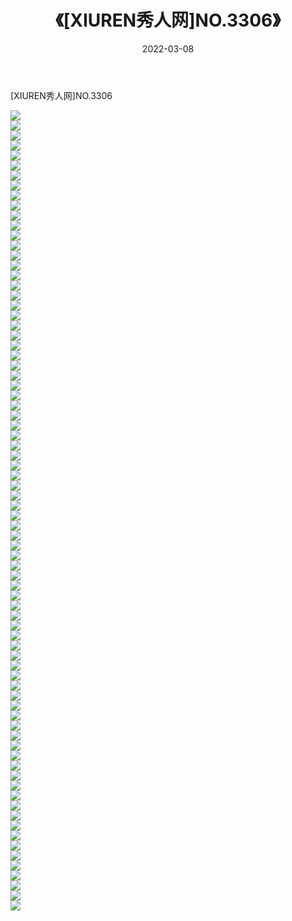 ﻿---
layout: post
title:  《[XIUREN秀人网]NO.3306》
date:   2022-03-08
img: http://img.660000.xyz/Sharelink/秀人网/秀人网第04部分/[XIUREN秀人网]NO.3306/000.jpg
categories: [美女, 清纯, 唯美]
---

[XIUREN秀人网]NO.3306

 ![](http://img.660000.xyz/Sharelink/秀人网/秀人网第04部分/[XIUREN秀人网]NO.3306/001.jpg) <br>![](http://img.660000.xyz/Sharelink/秀人网/秀人网第04部分/[XIUREN秀人网]NO.3306/002.jpg) <br>![](http://img.660000.xyz/Sharelink/秀人网/秀人网第04部分/[XIUREN秀人网]NO.3306/003.jpg) <br>![](http://img.660000.xyz/Sharelink/秀人网/秀人网第04部分/[XIUREN秀人网]NO.3306/004.jpg) <br>![](http://img.660000.xyz/Sharelink/秀人网/秀人网第04部分/[XIUREN秀人网]NO.3306/005.jpg) <br>![](http://img.660000.xyz/Sharelink/秀人网/秀人网第04部分/[XIUREN秀人网]NO.3306/006.jpg) <br>![](http://img.660000.xyz/Sharelink/秀人网/秀人网第04部分/[XIUREN秀人网]NO.3306/007.jpg) <br>![](http://img.660000.xyz/Sharelink/秀人网/秀人网第04部分/[XIUREN秀人网]NO.3306/008.jpg) <br>![](http://img.660000.xyz/Sharelink/秀人网/秀人网第04部分/[XIUREN秀人网]NO.3306/009.jpg) <br>![](http://img.660000.xyz/Sharelink/秀人网/秀人网第04部分/[XIUREN秀人网]NO.3306/010.jpg) <br>![](http://img.660000.xyz/Sharelink/秀人网/秀人网第04部分/[XIUREN秀人网]NO.3306/011.jpg) <br>![](http://img.660000.xyz/Sharelink/秀人网/秀人网第04部分/[XIUREN秀人网]NO.3306/012.jpg) <br>![](http://img.660000.xyz/Sharelink/秀人网/秀人网第04部分/[XIUREN秀人网]NO.3306/013.jpg) <br>![](http://img.660000.xyz/Sharelink/秀人网/秀人网第04部分/[XIUREN秀人网]NO.3306/014.jpg) <br>![](http://img.660000.xyz/Sharelink/秀人网/秀人网第04部分/[XIUREN秀人网]NO.3306/015.jpg) <br>![](http://img.660000.xyz/Sharelink/秀人网/秀人网第04部分/[XIUREN秀人网]NO.3306/016.jpg) <br>![](http://img.660000.xyz/Sharelink/秀人网/秀人网第04部分/[XIUREN秀人网]NO.3306/017.jpg) <br>![](http://img.660000.xyz/Sharelink/秀人网/秀人网第04部分/[XIUREN秀人网]NO.3306/018.jpg) <br>![](http://img.660000.xyz/Sharelink/秀人网/秀人网第04部分/[XIUREN秀人网]NO.3306/019.jpg) <br>![](http://img.660000.xyz/Sharelink/秀人网/秀人网第04部分/[XIUREN秀人网]NO.3306/020.jpg) <br>![](http://img.660000.xyz/Sharelink/秀人网/秀人网第04部分/[XIUREN秀人网]NO.3306/021.jpg) <br>![](http://img.660000.xyz/Sharelink/秀人网/秀人网第04部分/[XIUREN秀人网]NO.3306/022.jpg) <br>![](http://img.660000.xyz/Sharelink/秀人网/秀人网第04部分/[XIUREN秀人网]NO.3306/023.jpg) <br>![](http://img.660000.xyz/Sharelink/秀人网/秀人网第04部分/[XIUREN秀人网]NO.3306/024.jpg) <br>![](http://img.660000.xyz/Sharelink/秀人网/秀人网第04部分/[XIUREN秀人网]NO.3306/025.jpg) <br>![](http://img.660000.xyz/Sharelink/秀人网/秀人网第04部分/[XIUREN秀人网]NO.3306/026.jpg) <br>![](http://img.660000.xyz/Sharelink/秀人网/秀人网第04部分/[XIUREN秀人网]NO.3306/027.jpg) <br>![](http://img.660000.xyz/Sharelink/秀人网/秀人网第04部分/[XIUREN秀人网]NO.3306/028.jpg) <br>![](http://img.660000.xyz/Sharelink/秀人网/秀人网第04部分/[XIUREN秀人网]NO.3306/029.jpg) <br>![](http://img.660000.xyz/Sharelink/秀人网/秀人网第04部分/[XIUREN秀人网]NO.3306/030.jpg) <br>![](http://img.660000.xyz/Sharelink/秀人网/秀人网第04部分/[XIUREN秀人网]NO.3306/031.jpg) <br>![](http://img.660000.xyz/Sharelink/秀人网/秀人网第04部分/[XIUREN秀人网]NO.3306/032.jpg) <br>![](http://img.660000.xyz/Sharelink/秀人网/秀人网第04部分/[XIUREN秀人网]NO.3306/033.jpg) <br>![](http://img.660000.xyz/Sharelink/秀人网/秀人网第04部分/[XIUREN秀人网]NO.3306/034.jpg) <br>![](http://img.660000.xyz/Sharelink/秀人网/秀人网第04部分/[XIUREN秀人网]NO.3306/035.jpg) <br>![](http://img.660000.xyz/Sharelink/秀人网/秀人网第04部分/[XIUREN秀人网]NO.3306/036.jpg) <br>![](http://img.660000.xyz/Sharelink/秀人网/秀人网第04部分/[XIUREN秀人网]NO.3306/037.jpg) <br>![](http://img.660000.xyz/Sharelink/秀人网/秀人网第04部分/[XIUREN秀人网]NO.3306/038.jpg) <br>![](http://img.660000.xyz/Sharelink/秀人网/秀人网第04部分/[XIUREN秀人网]NO.3306/039.jpg) <br>![](http://img.660000.xyz/Sharelink/秀人网/秀人网第04部分/[XIUREN秀人网]NO.3306/040.jpg) <br>![](http://img.660000.xyz/Sharelink/秀人网/秀人网第04部分/[XIUREN秀人网]NO.3306/041.jpg) <br>![](http://img.660000.xyz/Sharelink/秀人网/秀人网第04部分/[XIUREN秀人网]NO.3306/042.jpg) <br>![](http://img.660000.xyz/Sharelink/秀人网/秀人网第04部分/[XIUREN秀人网]NO.3306/043.jpg) <br>![](http://img.660000.xyz/Sharelink/秀人网/秀人网第04部分/[XIUREN秀人网]NO.3306/044.jpg) <br>![](http://img.660000.xyz/Sharelink/秀人网/秀人网第04部分/[XIUREN秀人网]NO.3306/045.jpg) <br>![](http://img.660000.xyz/Sharelink/秀人网/秀人网第04部分/[XIUREN秀人网]NO.3306/046.jpg) <br>![](http://img.660000.xyz/Sharelink/秀人网/秀人网第04部分/[XIUREN秀人网]NO.3306/047.jpg) <br>![](http://img.660000.xyz/Sharelink/秀人网/秀人网第04部分/[XIUREN秀人网]NO.3306/048.jpg) <br>![](http://img.660000.xyz/Sharelink/秀人网/秀人网第04部分/[XIUREN秀人网]NO.3306/049.jpg) <br>![](http://img.660000.xyz/Sharelink/秀人网/秀人网第04部分/[XIUREN秀人网]NO.3306/050.jpg) <br>![](http://img.660000.xyz/Sharelink/秀人网/秀人网第04部分/[XIUREN秀人网]NO.3306/051.jpg) <br>![](http://img.660000.xyz/Sharelink/秀人网/秀人网第04部分/[XIUREN秀人网]NO.3306/052.jpg) <br>![](http://img.660000.xyz/Sharelink/秀人网/秀人网第04部分/[XIUREN秀人网]NO.3306/053.jpg) <br>![](http://img.660000.xyz/Sharelink/秀人网/秀人网第04部分/[XIUREN秀人网]NO.3306/054.jpg) <br>![](http://img.660000.xyz/Sharelink/秀人网/秀人网第04部分/[XIUREN秀人网]NO.3306/055.jpg) <br>![](http://img.660000.xyz/Sharelink/秀人网/秀人网第04部分/[XIUREN秀人网]NO.3306/056.jpg) <br>![](http://img.660000.xyz/Sharelink/秀人网/秀人网第04部分/[XIUREN秀人网]NO.3306/057.jpg) <br>![](http://img.660000.xyz/Sharelink/秀人网/秀人网第04部分/[XIUREN秀人网]NO.3306/058.jpg) <br>![](http://img.660000.xyz/Sharelink/秀人网/秀人网第04部分/[XIUREN秀人网]NO.3306/059.jpg) <br>![](http://img.660000.xyz/Sharelink/秀人网/秀人网第04部分/[XIUREN秀人网]NO.3306/060.jpg) <br>![](http://img.660000.xyz/Sharelink/秀人网/秀人网第04部分/[XIUREN秀人网]NO.3306/061.jpg) <br>![](http://img.660000.xyz/Sharelink/秀人网/秀人网第04部分/[XIUREN秀人网]NO.3306/062.jpg) <br>![](http://img.660000.xyz/Sharelink/秀人网/秀人网第04部分/[XIUREN秀人网]NO.3306/063.jpg) <br>![](http://img.660000.xyz/Sharelink/秀人网/秀人网第04部分/[XIUREN秀人网]NO.3306/064.jpg) <br>![](http://img.660000.xyz/Sharelink/秀人网/秀人网第04部分/[XIUREN秀人网]NO.3306/065.jpg) <br>![](http://img.660000.xyz/Sharelink/秀人网/秀人网第04部分/[XIUREN秀人网]NO.3306/066.jpg) <br>![](http://img.660000.xyz/Sharelink/秀人网/秀人网第04部分/[XIUREN秀人网]NO.3306/067.jpg) <br>![](http://img.660000.xyz/Sharelink/秀人网/秀人网第04部分/[XIUREN秀人网]NO.3306/068.jpg) <br>![](http://img.660000.xyz/Sharelink/秀人网/秀人网第04部分/[XIUREN秀人网]NO.3306/069.jpg) <br>![](http://img.660000.xyz/Sharelink/秀人网/秀人网第04部分/[XIUREN秀人网]NO.3306/070.jpg) <br>![](http://img.660000.xyz/Sharelink/秀人网/秀人网第04部分/[XIUREN秀人网]NO.3306/071.jpg) <br>![](http://img.660000.xyz/Sharelink/秀人网/秀人网第04部分/[XIUREN秀人网]NO.3306/072.jpg) <br>![](http://img.660000.xyz/Sharelink/秀人网/秀人网第04部分/[XIUREN秀人网]NO.3306/073.jpg) <br>![](http://img.660000.xyz/Sharelink/秀人网/秀人网第04部分/[XIUREN秀人网]NO.3306/074.jpg) <br>![](http://img.660000.xyz/Sharelink/秀人网/秀人网第04部分/[XIUREN秀人网]NO.3306/075.jpg) <br>![](http://img.660000.xyz/Sharelink/秀人网/秀人网第04部分/[XIUREN秀人网]NO.3306/076.jpg) <br>![](http://img.660000.xyz/Sharelink/秀人网/秀人网第04部分/[XIUREN秀人网]NO.3306/077.jpg) <br>![](http://img.660000.xyz/Sharelink/秀人网/秀人网第04部分/[XIUREN秀人网]NO.3306/078.jpg) <br>![](http://img.660000.xyz/Sharelink/秀人网/秀人网第04部分/[XIUREN秀人网]NO.3306/079.jpg) <br>![](http://img.660000.xyz/Sharelink/秀人网/秀人网第04部分/[XIUREN秀人网]NO.3306/080.jpg) <br>